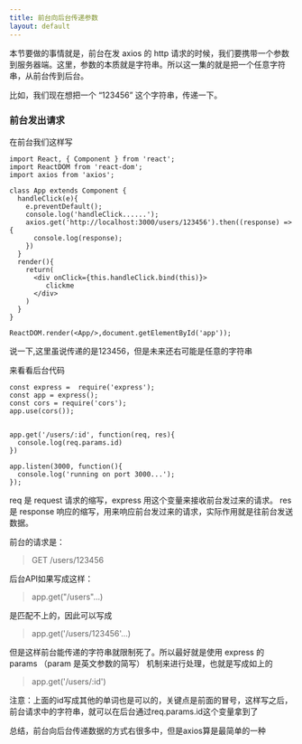 ```yaml
---
title: 前台向后台传递参数
layout: default
---
```


本节要做的事情就是，前台在发 axios 的 http 请求的时候，我们要携带一个参数到服务器端。这里，参数的本质就是字符串。所以这一集的就是把一个任意字符串，从前台传到后台。

比如，我们现在想把一个 “123456” 这个字符串，传递一下。

### 前台发出请求

在前台我们这样写

```
import React, { Component } from 'react';
import ReactDOM from 'react-dom';
import axios from 'axios';

class App extends Component {
  handleClick(e){
    e.preventDefault();
    console.log('handleClick......');
    axios.get('http://localhost:3000/users/123456').then((response) => {
      console.log(response);
    })
  }
  render(){
    return(
      <div onClick={this.handleClick.bind(this)}>
         clickme
      </div>
    )
  }
}

ReactDOM.render(<App/>,document.getElementById('app'));

```

说一下,这里虽说传递的是123456，但是未来还右可能是任意的字符串

来看看后台代码

```
const express =  require('express');
const app = express();
const cors = require('cors');
app.use(cors());


app.get('/users/:id', function(req, res){
  console.log(req.params.id)
})

app.listen(3000, function(){
  console.log('running on port 3000...');
});
```

req 是 request 请求的缩写，express 用这个变量来接收前台发过来的请求。 res 是 response 响应的缩写，用来响应前台发过来的请求，实际作用就是往前台发送数据。

前台的请求是：

>GET /users/123456

后台API如果写成这样：

>app.get("/users"...)

是匹配不上的，因此可以写成

>app.get('/users/123456'...)

但是这样前台能传递的字符串就限制死了。所以最好就是使用 express 的 params （param 是英文参数的简写） 机制来进行处理，也就是写成如上的

>app.get('/users/:id')

注意：上面的id写成其他的单词也是可以的，关键点是前面的冒号，这样写之后，前台请求中的字符串，就可以在后台通过req.params.id这个变量拿到了

总结，前台向后台传递数据的方式右很多中，但是axios算是最简单的一种
